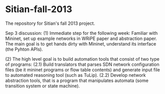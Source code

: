 Sitian-fall-2013
================

The repository for Sitian's fall 2013 project.

Sep 3 discussion:
(1) Immediate step for the following week: Familiar with Mininet, set up example networks in WRiPE paper and abstraction paper.
The main goal is to get hands dirty with Mininet, understand its interface (the Pyhton APIs).

(2) The high level goal is to build automation tools that consist of two type of programs:
(2.1) Build translators that parses SDN network configuration files (be it mininet programs or flow table contents) and generate input file to automated reasoning tool (such as TuLip).
(2.2) Develop network abstraction tools, that is a program that manipulates automata (some transition system or state machine).